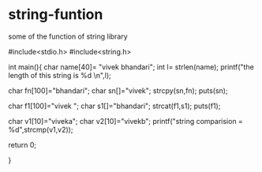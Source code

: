 # string-funtion
some of the function of string library


#include<stdio.h>
#include<string.h>

int main(){
char name[40]= "vivek bhandari";
int l= strlen(name);
printf("the length of this string is %d \n",l);



char fn[100]="bhandari";
char sn[]="vivek";
strcpy(sn,fn);
puts(sn);


char f1[100]="vivek ";
char s1[]="bhandari";
strcat(f1,s1);
puts(f1);

char v1[10]="viveka";
char v2[10]="vivekb";
printf("string comparision = %d",strcmp(v1,v2));


return 0;

}

